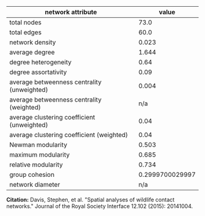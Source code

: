 network attribute|value
---|---
total nodes|73.0
total edges|60.0
network density|0.023
average degree|1.644
degree heterogeneity|0.64
degree assortativity|0.09
average betweenness centrality (unweighted)|0.004
average betweenness centrality (weighted)|n/a
average clustering coefficient (unweighted)|0.04
average clustering coefficient (weighted)|0.04
Newman modularity|0.503
maximum modularity|0.685
relative modularity|0.734
group cohesion|0.2999700029997
network diameter|n/a
**Citation:** Davis, Stephen, et al. "Spatial analyses of wildlife contact networks." Journal of the Royal Society Interface 12.102 (2015): 20141004.